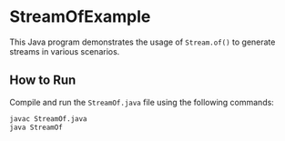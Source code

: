 # StreamOfExample

This Java program demonstrates the usage of `Stream.of()` to generate streams in various scenarios.

## How to Run

Compile and run the `StreamOf.java` file using the following commands:

```bash
javac StreamOf.java
java StreamOf